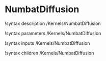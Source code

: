 # NumbatDiffusion
!syntax description /Kernels/NumbatDiffusion

!syntax parameters /Kernels/NumbatDiffusion

!syntax inputs /Kernels/NumbatDiffusion

!syntax children /Kernels/NumbatDiffusion
